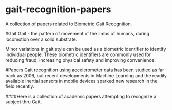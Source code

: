 # gait-recognition-papers
A collection of papers related to Biometric Gait Recognition.

#Gait
Gait - the pattern of movement of the limbs of humans, during locomotion over a solid substrate.

Minor variations in gait style can be used as a biometric identifier to identify individual people.
These biometric identifiers are commonly used for reducing fraud, increasing physical safety and improving convenience.

#Papers
Gait recognition using accelerometer data has been studied as far back as 2006, but recent developments in Machine Learning and the readily available inertial sensors in mobile devices sparked new research in the field recently.

####Here is a collection of academic papers attempting to recognize a subject thru Gait.

